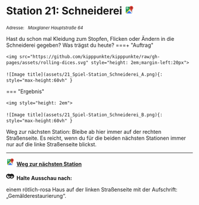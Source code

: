 # Station 21: Schneiderei  <a href="https://www.google.com/maps/dir/?api=1&travelmode=walking&destination=47.7994242,13.0183928"><img src="https://github.com/kipppunkte/kipppunkte/raw/gh-pages/assets/google-maps.svg" width="24" height="24"></a>

<small>Adresse:<em style="margin-left: 10px">Maxglaner Hauptstraße 64</em></small>



Hast du schon mal Kleidung zum Stopfen, Flicken oder Ändern in die Schneiderei gegeben?
Was trägst du heute?
===+ "Auftrag" 

    <img src="https://github.com/kipppunkte/kipppunkte/raw/gh-pages/assets/rolling-dices.svg" style="height: 2em;margin-left:20px">

    ![Image title](assets/21_Spiel-Station_Schneiderei_A.png){: style="max-height:60vh" }


=== "Ergebnis"

    <img style="height: 2em">

    ![Image title](assets/21_Spiel-Station_Schneiderei_B.png){: style="max-height:60vh" }


Weg zur nächsten Station:
Bleibe ab hier immer auf der rechten Straßenseite. Es reicht, wenn du für die beiden nächsten Stationen immer nur auf die linke Straßenseite blickst.



____

<a href="https://www.google.com/maps/dir/?api=1&travelmode=walking&destination=47.7988076,13.0194364"><img src="https://github.com/kipppunkte/kipppunkte/raw/gh-pages/assets/google-maps.svg" style="height: 1.5em;margin-right: 0.5em"></a>**[Weg zur nächsten Station](https://www.google.com/maps/dir/?api=1&travelmode=walking&destination=47.7988076,13.0194364)**



<img src="https://github.com/kipppunkte/kipppunkte/raw/gh-pages/assets/eyes.svg" style="height: 1.5em;background: white;margin-right: 0.5em">**Halte Ausschau nach:**

einem rötlich-rosa Haus auf der linken Straßenseite mit der Aufschrift: „Gemälderestaurierung“.